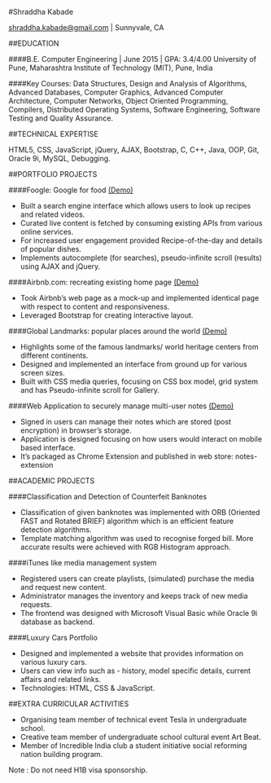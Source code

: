 #Shraddha Kabade

shraddha.kabade@gmail.com  |  Sunnyvale, CA

##EDUCATION

####B.E. Computer Engineering   |   June 2015   |    GPA: 3.4/4.00
University of Pune, Maharashtra Institute of Technology (MIT), Pune, India                      

####Key Courses: 
Data Structures, Design and Analysis of Algorithms, Advanced Databases, Computer Graphics, Advanced Computer Architecture,  Computer Networks, Object Oriented Programming, Compilers, Distributed Operating Systems, Software Engineering, Software Testing and Quality Assurance.

##TECHNICAL EXPERTISE

HTML5, CSS, JavaScript, jQuery, AJAX, Bootstrap, C, C++, Java, OOP, Git, Oracle 9i, MySQL, Debugging.

##PORTFOLIO PROJECTS

####Foogle: Google for food [(Demo)](http://kshraddha.github.io/foogle)
* Built a search engine interface which allows users to look up recipes and related videos.
* Curated live content is fetched by consuming existing APIs from various online services.
* For increased user engagement provided Recipe-of-the-day and details of popular dishes.
* Implements autocomplete (for searches), pseudo-infinite scroll (results) using AJAX and jQuery.

####Airbnb.com: recreating existing home page [(Demo)](http://kshraddha.github.io/airbnb)
* Took Airbnb’s web page as a mock-up and implemented identical page with respect to content and responsiveness.
* Leveraged Bootstrap for creating interactive layout.

####Global Landmarks: popular places around the world [(Demo)](http://kshraddha.github.io/global-landmarks)
* Highlights some of the famous landmarks/ world heritage centers from different continents.
* Designed and implemented an interface from ground up for various screen sizes.
* Built with CSS media queries, focusing on CSS box model, grid system and has Pseudo-infinite scroll for Gallery.

####Web Application to securely manage multi-user notes [(Demo)](http://kshraddha.github.io/notes)
* Signed in users can manage their notes which are stored (post encryption) in browser’s storage.
* Application is designed focusing on how users would interact on mobile based interface.
* It’s packaged as Chrome Extension and published in web store: notes-extension


##ACADEMIC PROJECTS

####Classification and Detection of Counterfeit Banknotes
* Classification of given banknotes was implemented with ORB (Oriented FAST and Rotated BRIEF) algorithm which is an efficient feature detection algorithms.
* Template matching algorithm was used to recognise forged bill. More accurate results were achieved with RGB Histogram approach.

####iTunes like media management system
* Registered users can create playlists, (simulated) purchase the media and request new content.
* Administrator manages the inventory and keeps track of new media requests.
* The frontend was designed with Microsoft Visual Basic while Oracle 9i database as backend.

####Luxury Cars Portfolio       
* Designed and implemented a website that provides information on various luxury cars. 
* Users can view info such as - history, model specific details, current affairs and related links.
* Technologies: HTML, CSS & JavaScript.


##EXTRA CURRICULAR ACTIVITIES

* Organising team member of technical event Tesla in undergraduate school.
* Creative team member of undergraduate school cultural event Art Beat.
* Member of Incredible India club a student initiative social reforming nation building program.

Note : Do not need H1B visa sponsorship.
